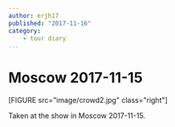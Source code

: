 ```yaml
---
author: erjh17
published: "2017-11-16"
category:
    - tour diary
...
```

Moscow 2017-11-15
==================================

[FIGURE src="image/crowd2.jpg" class="right"]

Taken at the show in Moscow 2017-11-15.
